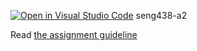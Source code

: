 [![Open in Visual Studio Code](https://classroom.github.com/assets/open-in-vscode-c66648af7eb3fe8bc4f294546bfd86ef473780cde1dea487d3c4ff354943c9ae.svg)](https://classroom.github.com/online_ide?assignment_repo_id=9997044&assignment_repo_type=AssignmentRepo)
seng438-a2

Read [the assignment guideline](seng438-a2.md) 
